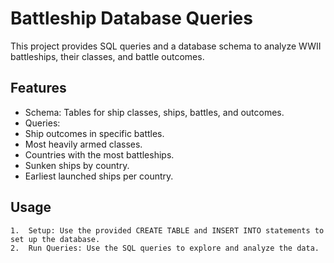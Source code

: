 # Battleship Database Queries

This project provides SQL queries and a database schema to analyze WWII battleships, their classes, and battle outcomes.

## Features
- Schema: Tables for ship classes, ships, battles, and outcomes.
- Queries:
- Ship outcomes in specific battles.
- Most heavily armed classes.
- Countries with the most battleships.
- Sunken ships by country.
- Earliest launched ships per country.

## Usage
	1.	Setup: Use the provided CREATE TABLE and INSERT INTO statements to set up the database.
	2.	Run Queries: Use the SQL queries to explore and analyze the data.
